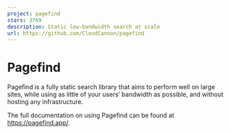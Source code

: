 ```yaml
---
project: pagefind
stars: 3769
description: Static low-bandwidth search at scale
url: https://github.com/CloudCannon/pagefind
---
```


Pagefind
========

Pagefind is a fully static search library that aims to perform well on large sites, while using as little of your users’ bandwidth as possible, and without hosting any infrastructure.

The full documentation on using Pagefind can be found at https://pagefind.app/.
